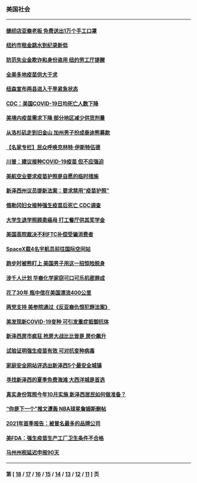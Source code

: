 ### 美国社会
---
#### [缝纫店亚裔老板  免费送出1万个手工口罩](../../pages/ncid1078160/n12901944.md) 
#### [纽约市租金跳水到纪录新低](../../pages/ncid1078160/n12901968.md) 
#### [防范失业金欺诈和身份盗用 纽约劳工厅提醒](../../pages/ncid1078160/n12901965.md) 
#### [全美多地疫苗供大于求](../../pages/ncid1078160/n12901698.md) 
#### [纽森宣布两县进入干旱紧急状态](../../pages/ncid1078160/n12901669.md) 
#### [CDC：美国COVID-19日均死亡人数下降](../../pages/ncid1078160/n12901622.md) 
#### [美境内疫苗需求下降 部分地区减少供货剂量](../../pages/ncid1078160/n12901166.md) 
#### [从洛杉矶走到旧金山 加州男子扮成泰迪熊募款](../../pages/ncid1078160/n12901355.md) 
#### [【名家专栏】民众呼唤克林特‧伊斯特伍德](../../pages/ncid1078160/n12900659.md) 
#### [川普：建议接种COVID-19疫苗 但不应强迫](../../pages/ncid1078160/n12901130.md) 
#### [美航空业要求疫苗护照是自愿的临时措施](../../pages/ncid1078160/n12901041.md) 
#### [新泽西州议员提新法案：要求禁用“疫苗护照”](../../pages/ncid1078160/n12899080.md) 
#### [俄勒冈妇女接种强生疫苗后死亡 CDC调查](../../pages/ncid1078160/n12900959.md) 
#### [大学生退学照顾患癌母 打工餐厅供其奖学金](../../pages/ncid1078160/n12900452.md) 
#### [美国高院裁决不利FTC补偿受骗消费者](../../pages/ncid1078160/n12900668.md) 
#### [SpaceX载4名宇航员前往国际空间站](../../pages/ncid1078160/n12900383.md) 
#### [跑步时被熊盯上 美国男子用这一招惊险脱身](../../pages/ncid1078160/n12899914.md) 
#### [涉千人计划 华裔化学家窃可口可乐机密罪成](../../pages/ncid1078160/n12899797.md) 
#### [花了30年 瓶中信在美国漂流400公里](../../pages/ncid1078160/n12899612.md) 
#### [两党支持 美参院通过《反亚裔仇恨犯罪法案》](../../pages/ncid1078160/n12899160.md) 
#### [美发现新COVID-19变种 可引发重症抵御抗体](../../pages/ncid1078160/n12899235.md) 
#### [新泽西房市疯狂 抢房大战比比皆是 房价飙升](../../pages/ncid1078160/n12899187.md) 
#### [试验证明强生疫苗有效 可对抗变种病毒](../../pages/ncid1078160/n12898892.md) 
#### [家庭安全网站评选出新泽西5个最安全城镇](../../pages/ncid1078160/n12899040.md) 
#### [寻找新泽西的夏季免费海滩 大西洋城是首选](../../pages/ncid1078160/n12899019.md) 
#### [真实身份驾照今年10月实施  新泽西居民如何做准备？](../../pages/ncid1078160/n12898440.md) 
#### [“你是下一个”推文遭轰 NBA球星詹姆斯删帖](../../pages/ncid1078160/n12898400.md) 
#### [2021年首季报告：被冒名最多的品牌公司](../../pages/ncid1078160/n12897942.md) 
#### [美FDA：强生疫苗生产工厂卫生条件不合格](../../pages/ncid1078160/n12896740.md) 
#### [马州州税延迟申报90天](../../pages/ncid1078160/n12896583.md) 

---
#### 第 [ [18](./18.md) / [17](./17.md) / [16](./16.md) / [15](./15.md) / [14](./14.md) / [13](./13.md) / [12](./12.md) / [11](./11.md) ] 页
